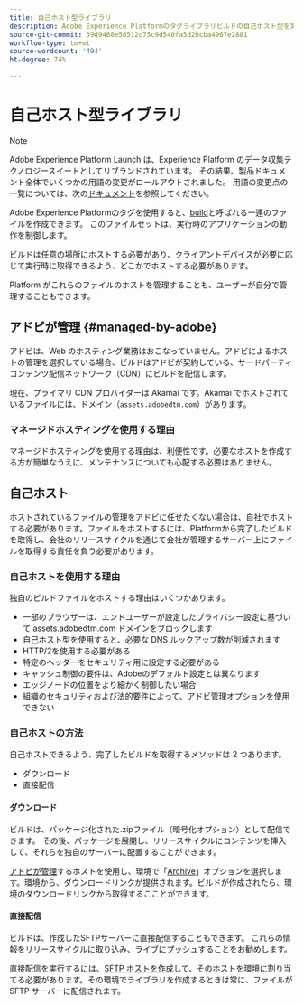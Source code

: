 ```yaml
---
title: 自己ホスト型ライブラリ
description: Adobe Experience Platformのタグライブラリビルドの自己ホスト型を実装する方法を説明します。
source-git-commit: 39d9468e5d512c75c9d540fa5d2bcba4967e2881
workflow-type: tm+mt
source-wordcount: '494'
ht-degree: 74%

---
```


# 自己ホスト型ライブラリ

>[!NOTE]
>
>Adobe Experience Platform Launch は、Experience Platform のデータ収集テクノロジースイートとしてリブランドされています。 その結果、製品ドキュメント全体でいくつかの用語の変更がロールアウトされました。 用語の変更点の一覧については、次の[ドキュメント](../../../term-updates.md)を参照してください。

Adobe Experience Platformのタグを使用すると、[build](../builds.md)と呼ばれる一連のファイルを作成できます。 このファイルセットは、実行時のアプリケーションの動作を制御します。

ビルドは任意の場所にホストする必要があり、クライアントデバイスが必要に応じて実行時に取得できるよう、どこかでホストする必要があります。

Platform がこれらのファイルのホストを管理することも、ユーザーが自分で管理することもできます。

## アドビが管理 {#managed-by-adobe}

アドビは、Web のホスティング業務はおこなっていません。アドビによるホストの管理を選択している場合、ビルドはアドビが契約している、サードパーティコンテンツ配信ネットワーク（CDN）にビルドを配信します。

現在、プライマリ CDN プロバイダーは Akamai です。Akamai でホストされているファイルには、ドメイン（`assets.adobedtm.com`）があります。

### マネージドホスティングを使用する理由

マネージドホスティングを使用する理由は、利便性です。必要なホストを作成する方が簡単なうえに、メンテナンスについても心配する必要はありません。

## 自己ホスト

ホストされているファイルの管理をアドビに任せたくない場合は、自社でホストする必要があります。ファイルをホストするには、Platformから完了したビルドを取得し、会社のリリースサイクルを通じて会社が管理するサーバー上にファイルを取得する責任を負う必要があります。

### 自己ホストを使用する理由

独自のビルドファイルをホストする理由はいくつかあります。

* 一部のブラウザーは、エンドユーザーが設定したプライバシー設定に基づいて assets.adobedtm.com ドメインをブロックします
* 自己ホスト型を使用すると、必要な DNS ルックアップ数が削減されます
* HTTP/2を使用する必要がある
* 特定のヘッダーをセキュリティ用に設定する必要がある
* キャッシュ制御の要件は、Adobeのデフォルト設定とは異なります
* エッジノードの位置をより細かく制御したい場合
* 組織のセキュリティおよび法的要件によって、アドビ管理オプションを使用できない

### 自己ホストの方法

自己ホストできるよう、完了したビルドを取得するメソッドは 2 つあります。

* ダウンロード
* 直接配信

#### ダウンロード

ビルドは、パッケージ化された.zipファイル（暗号化オプション）として配信できます。 その後、パッケージを展開し、リリースサイクルにコンテンツを挿入して、それらを独自のサーバーに配置することができます。

[アドビが管理](self-hosting-libraries.md)するホストを使用し、環境で「[Archive](../environments.md)」オプションを選択します。環境から、ダウンロードリンクが提供されます。ビルドが作成されたら、環境のダウンロードリンクから取得するこことができます。

#### 直接配信

ビルドは、作成したSFTPサーバーに直接配信することもできます。 これらの情報をリリースサイクルに取り込み、ライブにプッシュすることをお勧めします。

直接配信を実行するには、[SFTP ホストを作成](sftp-host.md)して、そのホストを環境に割り当てる必要があります。その環境でライブラリを作成するときは常に、ファイルが SFTP サーバーに配信されます。
